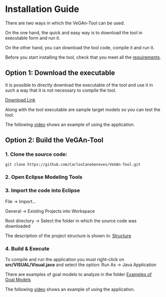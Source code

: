 # Installation Guide

There are two ways in which the VeGAn-Tool can be used.

On the one hand, the quick and easy way is to download the tool in executable form and run it.

On the other hand, you can download the tool code, compile it and run it.


Before you start installing the tool, check that you meet all the [requirements](https://github.com/CarlosCanoGenoves/VeGAn-Tool/blob/main/REQUIREMENTS.md).


## Option 1: Download the executable

It is possible to directly download the executable of the tool and use it in such a way that it is not necessary to compile the tool.

[Download Link](https://github.com/CarlosCanoGenoves/VeGAn-Tool/releases)

Along with the tool executable are sample target models so you can test the tool.

The following [video](https://youtu.be/b-6zQ63vSa4) shows an example of using the application.

## Option 2: Build the VeGAn-Tool

### 1. Clone the source code:

`git clone https://github.com/CarlosCanoGenoves/VeGAn-Tool.git`

### 2. Open Eclipse Modeling Tools

### 3. Import the code into Eclipse

File -> Import...

General -> Existing Projects into Workspace

Root directory -> Select the folder in which the source code was downloaded

The description of the project structure is shown in: [Structure](https://github.com/CarlosCanoGenoves/VeGAn-Tool/blob/main/STRUCTURE.md)


### 4. Build & Execute

To compile and run the application you must right-click on **src/VISUAL/Visual.java** and select the option: Run As -> Java Application

There are examples of goal models to analyze in the folder [Examples of Goal Models](https://github.com/CarlosCanoGenoves/VeGAn-Tool/tree/main/GoalModel/Examples%20of%20Goal%20Models)

The following [video](https://youtu.be/b-6zQ63vSa4) shows an example of using the application.

